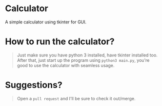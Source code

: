 # Calculator
A simple calculator using tkinter for GUI.

# How to run the calculator?
> Just make sure you have python 3 installed, have tkinter installed too.
> After that, just start up the program using `python3 main.py`, you're good to use the calculator with seamless usage.

# Suggestions?
> Open a `pull request` and I'll be sure to check it out/merge.
